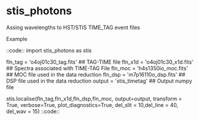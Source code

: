 # stis_photons
Assing wavelengths to HST/STIS TIME_TAG event files



Example

::code::
import stis_photons as stis

fln_tag  = 'o4oj01c30_tag.fits'		## TAG-TIME file
fln_x1d  = 'o4oj01c30_x1d.fits'		## Spectra associated with TIME-TAG File
fln_moc  = 'h4s1350io_moc.fits'		## MOC file used in the data reduction
fln_dsp  = 'm7p16110o_dsp.fits'   ## DSP file used in the data reduction
output 	 = 'stis_timetag'	## Output numpy file

stis.localise(fln_tag,fln_x1d,fln_dsp,fln_moc, output=output, transform = True,
            verbose=True, plot_diagnostics=True,
            del_slit = 10,del_line = 40, del_wav = 15)
::code::
